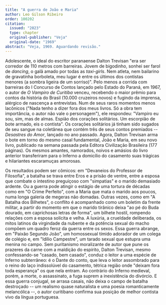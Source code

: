 ```yaml
---
title: "A guerra de João e Maria"
author: Leo Gilson Ribeiro
order: 100202
citation:
  issued: "2023"
  type: chapter
  original-publisher: "Veja"
  original-date: "1969"
abstract: "Veja, 1969. Aguardando revisão."
---
```


Adolescente, o ideal do escritor paranaense Dalton Trevisan "era ser corredor de 110 metros com barreiras. Jovem de bigodinho, sonhei ser farol de *dancing*, o galã amado por todas as *taxi-girls*. Nem atleta, nem bailarino de gravatinha borboleta, meu lugar é entre os últimos dos contistas menores (a sombra ligeira de um sorriso)". Pelo menos a corrida com barreiras do I Concurso de Contos lançado pelo Estado do Paraná, em 1967, o autor de *O Vampiro de Curitiba* venceu, recebendo o maior prêmio para contos da história do Brasil (10.000 cruzeiros novos) e fugindo da imprensa, alérgico de nascença a entrevistas. Num de seus raros momentos menos lacônicos ("Nada tenho a dizer fora dos meus livros. Só a obra tem importância, o autor não vale o personagem"), ele respondeu: "Vampiro eu sou, sim, mas de almas. Espião dos corações solitários. Um escorpião de bote armado, eis o contista". Os corações solitários já tinham sido sugados de seu sangue na coletânea que contém três de seus contos premiados -- *Desastres do Amor*, lançado no ano passado. Agora, Dalton Trevisan arma o bote em torno do mesmo casal fundamental, João e Maria, em seu novo livro, publicado na semana passada pela Editora Civilização Brasileira (177 páginas). Os mesmos amantes, namorados, noivos e amásios do livro anterior transferiram para o Inferno a domicílio do casamento suas trágicas e hilariantes escaramuças amorosas.

Os resultados podem ser cômicos: em "Devaneios do Professor de Filosofia", a batalha se trava entre Eros e a prisão de ventre, entre a esposa que combate o intestino preguiçoso com "simpatias" e o marido demasiado ardente. Ou a guerra pode atingir o estágio de uma tortura de décadas como em "O Crime Perfeito", com a Maria que mata o marido aos poucos, numa longa galeria de megeras não domadas. Outras vezes, como em "A Batalha dos Bilhetes", o conflito é acompanhado como um boletim da frente militar, a partir do momento em que o marido tirânico deixa "ao pé do Buda dourado, em caprichosas letras de forma", um bilhete hostil, rompendo relações com a esposa solícita e velha. A luxúria, a crueldade deliberada, os mitos latinos da virgindade da nubente e da potência sexual do macho compõem um quadro feroz da guerra entre os sexos. Essa guerra abrange, em "Paixão Segundo João", um homossexual tímido adorador de um colega de colégio e, em "Idílio Campestre", um tarado sexual que estupra uma menina no campo. Sem puritanismo moralizante de autor que pune os prazeres da carne com a maldição do espírito, Dalton Trevisan, mesmo confessando-se "casado, bem casado", conduz o leitor a uma espécie de Inferno subterrâneo: é o Dante do conto, que leva o leitor assombrado para o reino do laço indissolúvel do casamento, tétrica região onde "deixam fora toda esperança" os que nela entram. Ao contrário do Inferno medieval, porém, a morte, o assassinato, a fuga suprem a inexistência do divórcio. E essa guerra conjugal, se arrasa casais, não deixa o campo de batalha destroçado -- um realismo quase naturalista e uma poesia romanticamente melancólica --, o autor curitibano confirma sua posição de melhor contista vivo da língua portuguesa.


